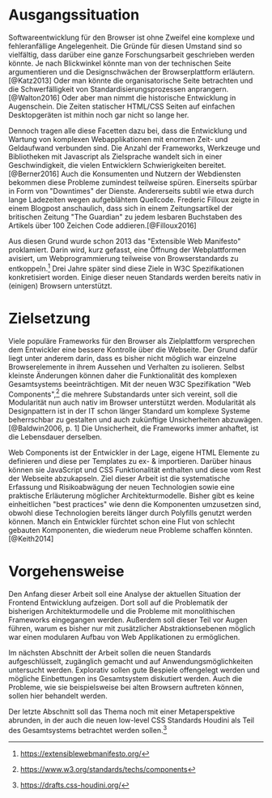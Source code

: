 # Ausgangssituation

Softwareentwicklung für den Browser ist ohne Zweifel eine komplexe und fehleranfällige Angelegenheit. Die Gründe für diesen Umstand sind so vielfältig, dass darüber eine ganze Forschungsarbeit geschrieben werden könnte. Je nach Blickwinkel könnte man von der technischen Seite argumentieren und die Designschwächen der Browserplattform erläutern.[@Katz2013] Oder man könnte die organisatorische Seite betrachten und die Schwerfälligkeit von Standardisierungsprozessen anprangern.[@Walton2016] Oder aber man nimmt die historische Entwicklung in Augenschein. Die Zeiten statischer HTML/CSS Seiten auf einfachen Desktopgeräten ist mithin noch gar nicht so lange her.

Dennoch tragen alle diese Facetten dazu bei, dass die Entwicklung und Wartung von komplexen Webapplikationen mit enormen Zeit- und Geldaufwand verbunden sind. Die Anzahl der Frameworks, Werkzeuge und Bibliotheken mit Javascript als Zielsprache wandelt sich in einer Geschwindigkeit, die vielen Entwicklern Schwierigkeiten bereitet.[@Berner2016] Auch die Konsumenten und Nutzern der Webdiensten bekommen diese Probleme zumindest teilweise spüren. Einerseits spürbar in Form von "Downtimes" der Dienste. Andererseits subtil wie etwa durch lange Ladezeiten wegen aufgeblähtem Quellcode. Frederic Filloux zeigte in einem Blogpost anschaulich, dass sich in einem Zeitungsartikel der britischen Zeitung "The Guardian" zu jedem lesbaren Buchstaben des Artikels über 100 Zeichen Code addieren.[@Filloux2016]

Aus diesen Grund wurde schon 2013 das "Extensible Web Manifesto" proklamiert. Darin wird, kurz gefasst, eine Öffnung der Webplattformen avisiert, um Webprogrammierung teilweise von Browserstandards zu entkoppeln.[^manifesto] Drei Jahre später sind diese Ziele in W3C Spezifikationen konkretisiert worden. Einige dieser neuen Standards werden bereits nativ in (einigen) Browsern unterstützt.

# Zielsetzung

Viele populäre Frameworks für den Browser als Zielplattform versprechen dem Entwickler eine bessere Kontrolle über die Webseite. Der Grund dafür liegt unter anderem darin, dass es bisher nicht möglich war einzelne Browserelemente in ihrem Aussehen und Verhalten zu isolieren. Selbst kleinste Änderungen können daher die Funktionalität des komplexen Gesamtsystems beeinträchtigen. Mit der neuen W3C Spezifikation "Web Components",[^wc] die mehrere Substandards unter sich vereint, soll die Modularität nun auch nativ im Browser unterstützt werden. Modularität als Designpattern ist in der IT schon länger Standard um komplexe Systeme beherrschbar zu gestalten und auch zukünftige Unsicherheiten abzuwägen.[@Baldwin2006, p. 1] Die Unsicherheit, die Frameworks immer anhaftet, ist die Lebensdauer derselben.

Web Components ist der Entwickler in der Lage, eigene HTML Elemente zu definieren und diese per Templates zu ex- & importieren. Darüber hinaus können sie JavaScript und CSS Funktionalität enthalten und diese vom Rest der Webseite abzukapseln. Ziel dieser Arbeit ist die systematische Erfassung und Risikoabwägung der neuen Technologien sowie eine praktische Erläuterung möglicher Architekturmodelle. Bisher gibt es keine einheitlichen "best practices" wie denn die Komponenten umzusetzen sind, obwohl diese Technologien bereits länger durch Polyfills genutzt werden können. Manch ein Entwickler fürchtet schon eine Flut von schlecht gebauten Komponenten, die wiederum neue Probleme schaffen könnten.[@Keith2014]

# Vorgehensweise

Den Anfang dieser Arbeit soll eine Analyse der aktuellen Situation der Frontend Entwicklung aufzeigen. Dort soll auf die Problematik der bisherigen Architekturmodelle und die Probleme mit monolithischen Frameworks eingegangen werden. Außerdem soll dieser Teil vor Augen führen, warum es bisher nur mit zusätzlicher Abstraktionsebenen möglich war einen modularen Aufbau von Web Applikationen zu ermöglichen.

Im nächsten Abschnitt der Arbeit sollen die neuen Standards aufgeschlüsselt, zugänglich gemacht und auf Anwendungsmöglichkeiten untersucht werden. Explorativ sollen gute Bespiele offengelegt werden und mögliche Einbettungen ins Gesamtsystem diskutiert werden. Auch die Probleme, wie sie beispielsweise bei alten Browsern auftreten können, sollen hier behandelt werden.

Der letzte Abschnitt soll das Thema noch mit einer Metaperspektive abrunden, in der auch die neuen low-level CSS Standards Houdini als Teil des Gesamtsystems betrachtet werden sollen.[^h]

[^manifesto]: https://extensiblewebmanifesto.org/

[^wc]: https://www.w3.org/standards/techs/components

[^h]: https://drafts.css-houdini.org/

